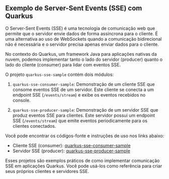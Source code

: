 ## Exemplo de Server-Sent Events (SSE) com Quarkus

O Server-Sent Events (SSE) é uma tecnologia de comunicação web que permite que o servidor envie dados de forma assíncrona para o cliente. É uma alternativa ao uso de WebSockets quando a comunicação bidirecional não é necessária e o servidor precisa apenas enviar dados para o cliente.

No contexto do Quarkus, um framework Java para aplicações nativas da nuvem, podemos implementar tanto o lado do servidor (producer) quanto o lado do cliente (consumer) para lidar com eventos SSE.

O projeto `quarkus-sse-sample` contém dois módulos:

1. `quarkus-sse-consumer-sample`: Demonstração de um cliente SSE que consome eventos SSE de um servidor. Este cliente se conecta a um endpoint SSE (`/events/stream`) e exibe os eventos recebidos no console.

2. `quarkus-sse-producer-sample`: Demonstração de um servidor SSE que produz eventos SSE para clientes. Este servidor possui um endpoint SSE (`/events/stream`) que emite eventos periodicamente para os clientes conectados.

Você pode encontrar os códigos-fonte e instruções de uso nos links abaixo:

- Cliente SSE (consumer): [quarkus-sse-consumer-sample](https://github.com/acbueno/quarkus-sse-sample/tree/main/quarkus-sse-consumer-sample)
- Servidor SSE (producer): [quarkus-sse-producer-sample](https://github.com/acbueno/quarkus-sse-sample/tree/main/quarkus-sse-producer-sample)

Esses projetos são exemplos práticos de como implementar comunicação SSE em aplicações Quarkus. Você pode usá-los como referência para criar seus próprios clientes e servidores SSE.

